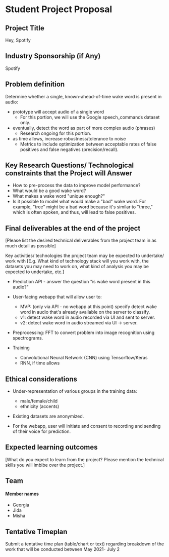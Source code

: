 # Student Project Proposal

## Project Title

Hey, Spotify

## Industry Sponsorship (if Any)

Spotify

## Problem definition

Determine whether a single, known-ahead-of-time wake word is present in audio:

- prototype will accept audio of a single word
  - For this portion, we will use the Google speech_commands dataset only.
- eventually, detect the word as part of more complex audio (phrases)
  - Research ongoing for this portion.
- as time allows, increase robustness/tolerance to noise
  - Metrics to include optimization between acceptable rates of false positives and false negatives (precision/recall).

## Key Research Questions/ Technological constraints that the Project will Answer

- How to pre-process the data to improve model performance?
- What would be a good wake word?
- What makes a wake word "unique enough?"
- Is it possible to model what would make a "bad" wake word. For example, "tree" might be a bad word because it's similar to "three," which is often spoken, and thus, will lead to false positives.

## Final deliverables at the end of the project

[Please list the desired technical deliverables from the project team in as much detail as possible]

Key activities/ technologies the project team may be expected to undertake/ work with
[E.g. What kind of technology stack will you work with, the datasets you may need to work on, what kind of analysis you may be expected to undertake, etc.]

- Prediction API - answer the question "is wake word present in this audio?"
- User-facing webapp that will allow user to:

  - MVP: (only via API - no webapp at this point) specify detect wake word in audio that's already available on the server to classify.
  - v1: detect wake word in audio recorded via UI and sent to server.
  - v2: detect wake word in audio streamed via UI -> server.

- Preprocessing: FFT to convert problem into image recognition using spectrograms.
- Training
  - Convolutional Neural Network (CNN) using Tensorflow/Keras
  - RNN, if time allows

## Ethical considerations

- Under-representation of various groups in the training data:

  - male/female/child
  - ethnicity (accents)

- Existing datasets are anonymized.
- For the webapp, user will initiate and consent to recording and sending of their voice for prediction.

## Expected learning outcomes

[What do you expect to learn from the project? Please mention the technical skills you will imbibe over the project.]

## Team

#### Member names

- Georgia
- Jida
- Misha

## Tentative Timeplan

Submit a tentative time plan (table/chart or text) regarding breakdown of the work that will be conducted between May 2021- July 2
